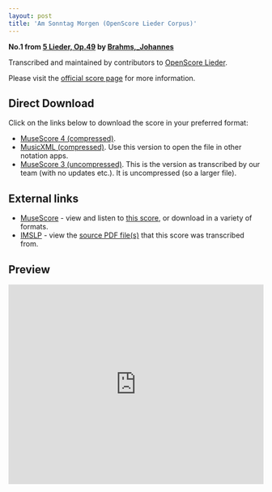 ```yaml
---
layout: post
title: 'Am Sonntag Morgen (OpenScore Lieder Corpus)'
---
```


__No.1 from [5 Lieder, Op.49](https://fourscoreandmore.org/openscore/lieder/Brahms,_Johannes/5_Lieder,_Op.49/) by [Brahms,_Johannes](https://fourscoreandmore.org/openscore/lieder/Brahms,_Johannes)__

Transcribed and maintained by contributors to [OpenScore Lieder].

Please visit the [official score page] for more information.

[official score page]: https://musescore.com/openscore-lieder-corpus/scores/5700433
[OpenScore Lieder]: https://musescore.com/openscore-lieder-corpus

## Direct Download

Click on the links below to download the score in your preferred format:
- [MuseScore 4 (compressed)](https://github.com/openscore/lieder/blob/main/scores/Brahms,_Johannes/5_Lieder,_Op.49/1_Am_Sonntag_Morgen/lc5700433.mscz?raw=true).
- [MusicXML (compressed)](https://github.com/openscore/lieder/blob/main/scores/Brahms,_Johannes/5_Lieder,_Op.49/1_Am_Sonntag_Morgen/lc5700433.mxl?raw=true). Use this version to open the file in other notation apps.
- [MuseScore 3 (uncompressed)](https://github.com/openscore/lieder/blob/main/scores/Brahms,_Johannes/5_Lieder,_Op.49/1_Am_Sonntag_Morgen/lc5700433.mscx?raw=true). This is the version as transcribed by our team (with no updates etc.). It is uncompressed (so a larger file).

## External links

- [MuseScore] - view and listen to [this score][MuseScore], or download in a variety of formats.
- [IMSLP] - view the [source PDF file(s)][IMSLP] that this score was transcribed from.

[MuseScore]: https://musescore.com/score/5700433
[IMSLP]: https://imslp.org/wiki/Special:ReverseLookup/81909

## Preview

<iframe width="100%" height="394" src="https://musescore.com/openscore-lieder-corpus/scores/5700433/embed" frameborder="0" allowfullscreen allow="autoplay; fullscreen"></iframe>
